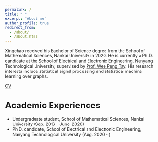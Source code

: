 ```yaml
---
permalink: /
title: " "
excerpt: "About me"
author_profile: true
redirect_from: 
  - /about/
  - /about.html
---
```


Xingchao received his Bachelor of Science degree from the School of Mathematical Sciences, Nankai University in 2020. He is currently a Ph.D. candidate at the School of Electrical and Electronic Engineering, Nanyang Technological University, supervised by [Prof. Wee Peng Tay](https://www3.ntu.edu.sg/home/wptay/index.html). His research interests include statistical signal processing and statistical machine learning over graphs.

[CV](../files/Academic_CV.pdf)

Academic Experiences
======
* Undergraduate student, School of Mathematical Sciences, Nankai University (Sep. 2016 - June. 2020)
* Ph.D. candidate, School of Electrical and Electronic Engineering, Nanyang Technological University (Aug. 2020 - )
